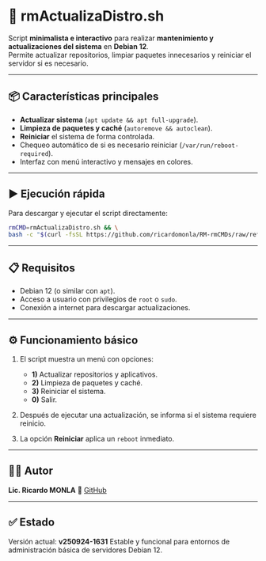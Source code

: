 # 🔄 rmActualizaDistro.sh

Script **minimalista e interactivo** para realizar **mantenimiento y actualizaciones del sistema** en **Debian 12**.  
Permite actualizar repositorios, limpiar paquetes innecesarios y reiniciar el servidor si es necesario.

---

## 📦 Características principales

- **Actualizar sistema** (`apt update && apt full-upgrade`).
- **Limpieza de paquetes y caché** (`autoremove && autoclean`).
- **Reiniciar** el sistema de forma controlada.
- Chequeo automático de si es necesario reiniciar (`/var/run/reboot-required`).
- Interfaz con menú interactivo y mensajes en colores.

---

## ▶️ Ejecución rápida

Para descargar y ejecutar el script directamente:

```bash
rmCMD=rmActualizaDistro.sh && \
bash -c "$(curl -fsSL https://github.com/ricardomonla/RM-rmCMDs/raw/refs/heads/main/rmActualizaDistro/${rmCMD})"
````

---

## 📋 Requisitos

* Debian 12 (o similar con `apt`).
* Acceso a usuario con privilegios de `root` o `sudo`.
* Conexión a internet para descargar actualizaciones.

---

## ⚙️ Funcionamiento básico

1. El script muestra un menú con opciones:

   * **1)** Actualizar repositorios y aplicativos.
   * **2)** Limpieza de paquetes y caché.
   * **3)** Reiniciar el sistema.
   * **0)** Salir.

2. Después de ejecutar una actualización, se informa si el sistema requiere reinicio.

3. La opción **Reiniciar** aplica un `reboot` inmediato.

---

## 🧑‍💻 Autor

**Lic. Ricardo MONLA**
🔗 [GitHub](https://github.com/ricardomonla)

---

## ✅ Estado

Versión actual: **v250924-1631**
Estable y funcional para entornos de administración básica de servidores Debian 12.